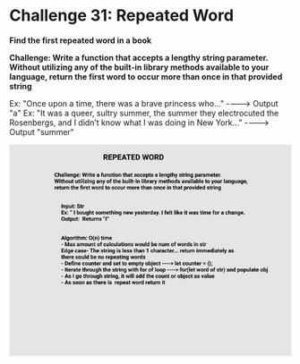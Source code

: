 # Challenge 31: Repeated Word

**Find the first repeated word in a book**

**Challenge: Write a function that accepts a lengthy string parameter.
Without utilizing any of the built-in library methods available to your language, return the first word to occur more than once in that provided string**

Ex: "Once upon a time, there was a brave princess who..." ----> Output "a"
Ex: "It was a queer, sultry summer, the summer they electrocuted the Rosenbergs, and I didn’t know what I was doing in New York..." ----> Output "summer"

![repeatedWord](repeatedWord.png)

